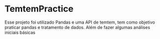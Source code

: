 # TemtemPractice
Esse projeto foi utilizado Pandas e uma API de temtem, tem como objetivo praticar pandas e tratamento de dados. Além de fazer algumas análises iniciais básicas
